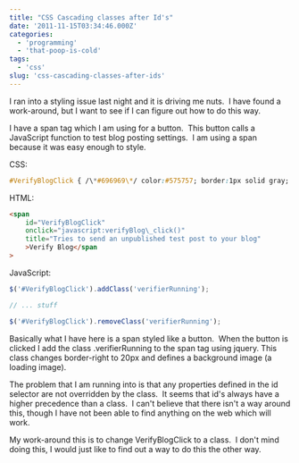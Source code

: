 ```yaml
---
title: "CSS Cascading classes after Id's"
date: '2011-11-15T03:34:46.000Z'
categories:
  - 'programming'
  - 'that-poop-is-cold'
tags:
  - 'css'
slug: 'css-cascading-classes-after-ids'
---
```


I ran into a styling issue last night and it is driving me nuts.  I have found a work-around, but I want to see if I can figure out how to do this way.

I have a span tag which I am using for a button.  This button calls a JavaScript function to test blog posting settings.  I am using a span because it was easy enough to style.

CSS:

```css
#VerifyBlogClick { /\*#696969\*/ color:#575757; border:1px solid gray; background-color:#eee; padding:2px 5px 2px 5px; margin:0 0 0 13px; border-radius: 2px; } #VerifyBlogClick:hover { color:Black; background-color:#bbb; cursor:pointer; } .verifierRunning { padding-right:30px; background-image:url(ajaxloaderBlue.gif); background-repeat:no-repeat; background-position:right; }
```

HTML:

```html
<span
	id="VerifyBlogClick"
	onclick="javascript:verifyBlog\_click()"
	title="Tries to send an unpublished test post to your blog"
	>Verify Blog</span
>
```

JavaScript:

```js
$('#VerifyBlogClick').addClass('verifierRunning');

// ... stuff

$('#VerifyBlogClick').removeClass('verifierRunning');
```

Basically what I have here is a span styled like a button.  When the button is clicked I add the class .verifierRunning to the span tag using jquery. This class changes border-right to 20px and defines a background image (a loading image).

The problem that I am running into is that any properties defined in the id selector are not overridden by the class.  It seems that id's always have a higher precedence than a class.  I can't believe that there isn't a way around this, though I have not been able to find anything on the web which will work.

My work-around this is to change VerifyBlogClick to a class.  I don't mind doing this, I would just like to find out a way to do this the other way.
